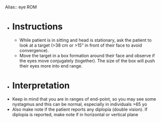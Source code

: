 Alias:: eye ROM

- # Instructions
	- While patient is in sitting and head is stationary, ask the patient to look at a target (>38 cm or >15” in front of their face to avoid convergence).
	- Move the target in a box formation around their face and observe if the eyes move conjugately (together). The size of the box will push their eyes more into end range.
- # Interpretation
- Keep in mind that you are in ranges of end-point, so you may see some nystagmus and this can be normal, especially in individuals >65 yo
- Also make note if the patient reports any diplopia (double vision). If diplopia is reported, make note if in horizontal or vertical plane